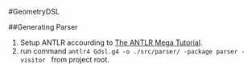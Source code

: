#GeometryDSL

##Generating Parser
1. Setup ANTLR accourding to [The ANTLR Mega Tutorial](https://tomassetti.me/antlr-mega-tutorial).
2. run command `antlr4 Gdsl.g4 -o ./src/parser/ -package parser -visitor
 ` from project root.
